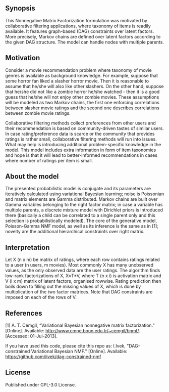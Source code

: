 ## Synopsis

This Nonnegative Matrix Factorization formulation was motivated by collaborative filtering applications, where taxonomy of items is readily available.
It features graph-based (DAG) constraints over latent factors. More precisely, Markov chains are defined over latent factors according to the given DAG structure. The model can handle nodes with multiple parents.

## Motivation

Consider a movie recommendation problem where taxonomy of movie genres is available as background knowledge. For example, suppose that some horror fan liked a slasher horror movie. Then it is reasonable to assume that he/she will also like other slashers. On the other hand, suppose that he/she did not like a zombie horror he/she watched - then it is a good guess that he/she will not enjoy other zombie movies.
These assumptions will be modeled as two Markov chains, the first one enforcing correlations between slasher movie ratings and the second one describes correlations between zombie movie ratings.

Collaborative filtering methods collect preferences from other users and their recommendation is based on community-driven tastes of similar users. In case rating/preference data is scarce or the community that provides ratings is rather small, collaborative filtering methods will run into issues. What may help is introducing additional problem-specific knowledge in the model.
This model includes extra information in form of item taxonomies and hope is that it will lead to better-informed recommendations in cases where number of ratings per item is small.

## About the model

The presented probabilistic model is conjugate and its parameters are iteratively calculated using variational Bayesian learning; noise is Poissonian and matrix elements are Gamma distributed. Markov chains are built over Gamma variables belonging to the right factor matrix; in case a variable has multiple parents, a discrete mixture model with Dirichlet priors is introduced there (basically a child can be correlated to a single parent only and this selection is probabilistically modeled).
The core of the generative model, Poisson-Gamma NMF model, as well as its inference is the same as in [1]; novelty are the additional hierarchical constraints over right matrix.

## Interpretation
Let X (n x m) be matrix of ratings, where each row contains ratings related to a user (n users, m movies). Most commonly X has many unobserved values, as the only observed data are the user ratings. The algorithm finds low-rank factorizations of X, X=T*V, where T (n x i) is activation matrix and V (i x m) matrix of latent factors, organised rowwise. Rating prediction then boils down to filling out the missing values of X, which is done by multiplication of the two factor matrices.
Note that DAG constraints are imposed on each of the rows of V.

## References
[1] A. T. Cemgil, “Variational Bayesian nonnegative matrix factorization.” [Online]. Available: http://www.cmpe.boun.edu.tr/~cemgil/bnmf/. [Accessed: 01-Jul-2013].

If you have used this code, please cite this repo as:
I.Ivek, "DAG-constrained Variational Bayesian NMF." [Online]. Available: https://github.com/iivek/dag-constrained-nmf

## License

Published under GPL-3.0 License.

